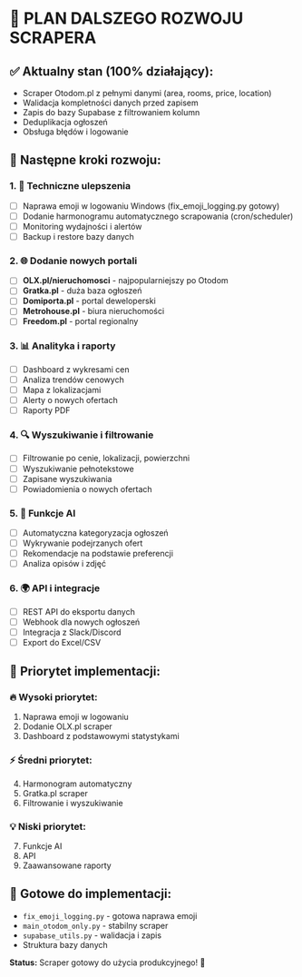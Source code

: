 # 🚀 PLAN DALSZEGO ROZWOJU SCRAPERA

## ✅ **Aktualny stan (100% działający):**
- Scraper Otodom.pl z pełnymi danymi (area, rooms, price, location)
- Walidacja kompletności danych przed zapisem
- Zapis do bazy Supabase z filtrowaniem kolumn
- Deduplikacja ogłoszeń
- Obsługa błędów i logowanie

## 🎯 **Następne kroki rozwoju:**

### **1. 🔧 Techniczne ulepszenia**
- [ ] Naprawa emoji w logowaniu Windows (fix_emoji_logging.py gotowy)
- [ ] Dodanie harmonogramu automatycznego scrapowania (cron/scheduler)
- [ ] Monitoring wydajności i alertów
- [ ] Backup i restore bazy danych

### **2. 🌐 Dodanie nowych portali**
- [ ] **OLX.pl/nieruchomosci** - najpopularniejszy po Otodom
- [ ] **Gratka.pl** - duża baza ogłoszeń
- [ ] **Domiporta.pl** - portal deweloperski  
- [ ] **Metrohouse.pl** - biura nieruchomości
- [ ] **Freedom.pl** - portal regionalny

### **3. 📊 Analityka i raporty**
- [ ] Dashboard z wykresami cen
- [ ] Analiza trendów cenowych
- [ ] Mapa z lokalizacjami
- [ ] Alerty o nowych ofertach
- [ ] Raporty PDF

### **4. 🔍 Wyszukiwanie i filtrowanie**
- [ ] Filtrowanie po cenie, lokalizacji, powierzchni
- [ ] Wyszukiwanie pełnotekstowe
- [ ] Zapisane wyszukiwania
- [ ] Powiadomienia o nowych ofertach

### **5. 🤖 Funkcje AI**
- [ ] Automatyczna kategoryzacja ogłoszeń
- [ ] Wykrywanie podejrzanych ofert
- [ ] Rekomendacje na podstawie preferencji
- [ ] Analiza opisów i zdjęć

### **6. 🌍 API i integracje**
- [ ] REST API do eksportu danych
- [ ] Webhook dla nowych ogłoszeń
- [ ] Integracja z Slack/Discord
- [ ] Export do Excel/CSV

## 📝 **Priorytet implementacji:**

### **🔥 Wysoki priorytet:**
1. Naprawa emoji w logowaniu
2. Dodanie OLX.pl scraper
3. Dashboard z podstawowymi statystykami

### **⚡ Średni priorytet:**
4. Harmonogram automatyczny
5. Gratka.pl scraper
6. Filtrowanie i wyszukiwanie

### **💡 Niski priorytet:**
7. Funkcje AI
8. API
9. Zaawansowane raporty

## 🚀 **Gotowe do implementacji:**
- `fix_emoji_logging.py` - gotowa naprawa emoji
- `main_otodom_only.py` - stabilny scraper
- `supabase_utils.py` - walidacja i zapis
- Struktura bazy danych

**Status:** Scraper gotowy do użycia produkcyjnego! 🎉 